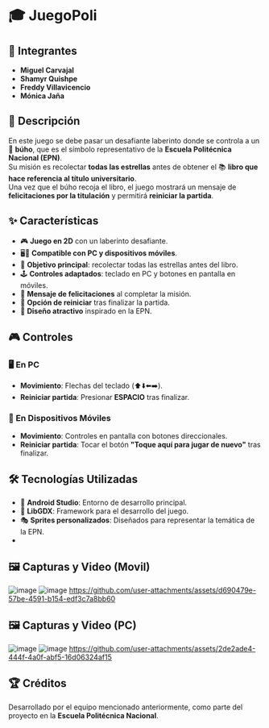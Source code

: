 # 🎓 JuegoPoli

## 👥 Integrantes
- **Miguel Carvajal**  
- **Shamyr Quishpe**  
- **Freddy Villavicencio**  
- **Mónica Jaña** 

## 📖 Descripción
En este juego se debe pasar un desafiante laberinto donde se controla a un 🦉 **búho**, que es el símbolo representativo de la **Escuela Politécnica Nacional (EPN)**.  
Su misión es recolectar **todas las estrellas** antes de obtener el 📚 **libro que hace referencia al título universitario**.  
Una vez que el búho recoja el libro, el juego mostrará un mensaje de **felicitaciones por la titulación** y permitirá **reiniciar la partida**.

## ✨ Características
- 🎮 **Juego en 2D** con un laberinto desafiante.
- 🖥️📱 **Compatible con PC y dispositivos móviles**.
- 🎯 **Objetivo principal**: recolectar todas las estrellas antes del libro.
- 🕹️ **Controles adaptados**: teclado en PC y botones en pantalla en móviles.
- 🎉 **Mensaje de felicitaciones** al completar la misión.
- 🔄 **Opción de reiniciar** tras finalizar la partida.
- 🎨 **Diseño atractivo** inspirado en la EPN.

## 🎮 Controles

### 🖥️ En PC
- **Movimiento**: Flechas del teclado (⬆️⬇️⬅️➡️).
- **Reiniciar partida**: Presionar **ESPACIO** tras finalizar.

### 📱 En Dispositivos Móviles
- **Movimiento**: Controles en pantalla con botones direccionales.
- **Reiniciar partida**: Tocar el botón **"Toque aquí para jugar de nuevo"** tras finalizar.

## 🛠️ Tecnologías Utilizadas
- 🔹 **Android Studio**: Entorno de desarrollo principal.
- 🔹 **LibGDX**: Framework para el desarrollo del juego.
- 🎭 **Sprites personalizados**: Diseñados para representar la temática de la EPN.
- 
## 🖼️ Capturas y Video (Movil)

![image](https://github.com/user-attachments/assets/6fed5c3b-e33c-47fb-9db7-9a299bb84838)
![image](https://github.com/user-attachments/assets/00eb9a17-0e6f-4492-989f-727e4340be66)
https://github.com/user-attachments/assets/d690479e-57be-4591-b154-edf3c7a8bb60

## 🖼️ Capturas y Video (PC)
![image](https://github.com/user-attachments/assets/8633e6e7-f24c-480a-8675-156a64dc4f0a)
![image](https://github.com/user-attachments/assets/214ced34-e4d0-4959-9c09-c782a83155e6)
https://github.com/user-attachments/assets/2de2ade4-444f-4a0f-abf5-16d06324af15


## 🏆 Créditos
Desarrollado por el equipo mencionado anteriormente, como parte del proyecto en la **Escuela Politécnica Nacional**.
